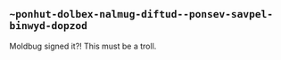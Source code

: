 ## `~ponhut-dolbex-nalmug-diftud--ponsev-savpel-binwyd-dopzod`
Moldbug signed it?! This must be a troll.